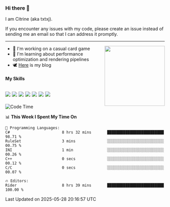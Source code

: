 ### Hi there 👋

I am Citrine (aka txtxj).

If you encounter any issues with my code, please create an issue instead of sending me an email so that I can address it promptly.

---

<img align="right" height="190" src="http://github-profile-summary-cards.vercel.app/api/cards/stats?username=txtxj&theme=vue">

- 🌱 I'm working on a casual card game
- 📖 I'm learning about performance optimization and rendering pipelines
- 🕊️ [Here](https://txtxj.top) is my blog

#### My Skills

![](https://img.shields.io/badge/Unity-000000?logo=unity&logoColor=fff)
![](https://img.shields.io/badge/C%23-239120?logo=csharp&logoColor=fff)
![](https://img.shields.io/badge/Python-3e74a2?logo=python&logoColor=fff)
![](https://img.shields.io/badge/C++-65318e?logo=cplusplus&logoColor=fff)
![](https://img.shields.io/badge/Vue-4FC08D?logo=vuedotjs&logoColor=fff)
![](https://img.shields.io/badge/Blender-f5792a?logo=blender&logoColor=fff)
![](https://img.shields.io/badge/MS%20SQL-cc2927?logo=microsoftsqlserver&logoColor=fff)
---

<!--START_SECTION:waka-->
![Code Time](http://img.shields.io/badge/Code%20Time-2%2C914%20hrs%205%20mins-blue)

📊 **This Week I Spent My Time On** 

```text
💬 Programming Languages: 
C#                       8 hrs 32 mins       █████████████████████████   98.71 % 
RuleSet                  3 mins              ░░░░░░░░░░░░░░░░░░░░░░░░░   00.75 % 
INI                      1 min               ░░░░░░░░░░░░░░░░░░░░░░░░░   00.26 % 
C++                      0 secs              ░░░░░░░░░░░░░░░░░░░░░░░░░   00.12 % 
C/C                      0 secs              ░░░░░░░░░░░░░░░░░░░░░░░░░   00.07 % 

🔥 Editors: 
Rider                    8 hrs 39 mins       █████████████████████████   100.00 % 
```


 Last Updated on 2025-05-28 20:16:57 UTC
<!--END_SECTION:waka-->
